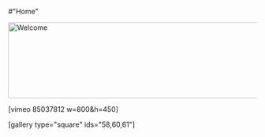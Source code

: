 #"Home"

<a href="http://colburnvideo.com/wp-content/uploads/2014/01/Welcome.jpg"><img class="alignnone size-full wp-image-252" src="http://colburnvideo.com/wp-content/uploads/2014/01/Welcome.jpg" alt="Welcome" width="1020" height="154" /></a>

[vimeo 85037812 w=800&amp;h=450]

[gallery type="square" ids="58,60,61"]